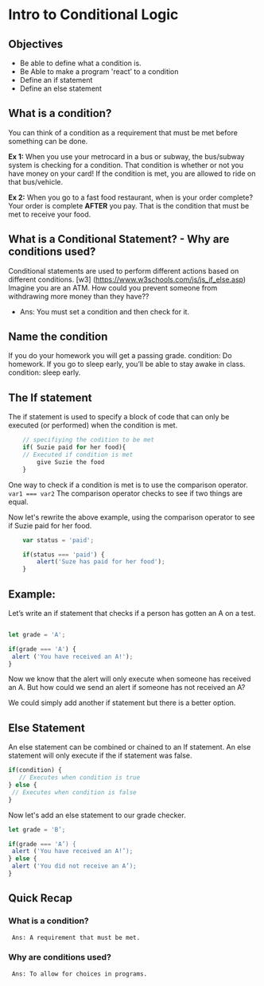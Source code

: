# Intro to Conditional Logic

## Objectives
- Be able to define what a condition is.
- Be Able to make a program 'react’ to a condition
- Define an if statement
- Define an else statement

## What is a condition? 
You can think of a condition as a requirement that must be met before something can be done.

**Ex 1:** When you use your metrocard in a bus or subway, the bus/subway system is checking for a condition. That condition is whether or not you have money on your card! If the condition is met, you are allowed to ride on that bus/vehicle.

**Ex 2:** When you go to a fast food restaurant, when is your order complete? Your order is complete **AFTER** you pay. That is the condition that must be met to receive your food.

## What is a Conditional Statement? - Why are conditions used?
Conditional statements are used to perform different actions based on different conditions. [w3]
(https://www.w3schools.com/js/js_if_else.asp)
Imagine you are an ATM. How could you prevent someone from withdrawing more money than they have?? 
- Ans: You must set a condition and then check for it.


## Name the condition 
If you do your homework you will get a passing grade.
    condition: Do homework.
If you go to sleep early, you’ll be able to stay awake in class. 
    condition: sleep early.

## The If statement
The if statement is used to specify a block of code that can only be executed (or performed) when the condition is met.

```javascript
    // specifiying the codition to be met
    if( Suzie paid for her food){
    // Executed if condition is met
        give Suzie the food
    }
```

One way to check if a condition is met is to use the comparison operator.  ``` var1 === var2``` The comparison operator checks to see if two things are equal.

Now let's rewrite the above example, using the comparison operator to see if Suzie paid for her food.


``` javascript
    var status = 'paid';

    if(status === 'paid') {
        alert('Suze has paid for her food');
    }

```

## Example: 
Let’s write an if statement that checks if a person has gotten an A on a test.

```javascript

let grade = 'A';

if(grade === 'A') {
 alert ('You have received an A!');
}

```

Now we know that the alert will only execute when someone has received an A. But how could we send an alert if someone has not received an A?

We could simply add another if statement but there is a better option. 

## Else Statement

An else statement can be combined or chained to an If statement. An else statement will only execute if the if statement was false.

```javascript
if(condition) {
   // Executes when condition is true
} else {
 // Executes when condition is false
}

```

Now let's add an else statement to our grade checker.

```javascript
let grade = 'B’;

if(grade === 'A’) {
 alert ('You have received an A!’);
} else {
 alert ('You did not receive an A’);
}

```

## Quick Recap
### What is a condition?
     Ans: A requirement that must be met.
### Why are conditions used?
     Ans: To allow for choices in programs.



